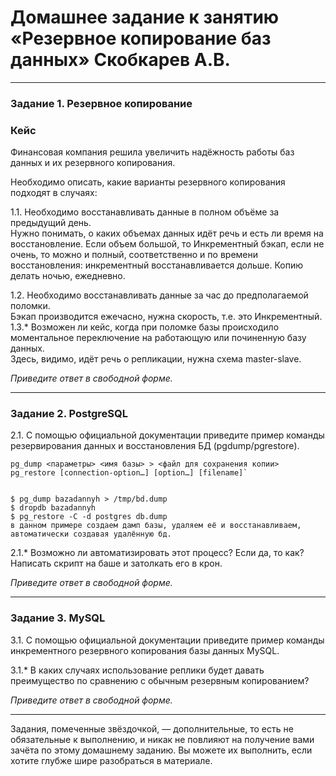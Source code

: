 # Домашнее задание к занятию «Резервное копирование баз данных» Скобкарев А.В.

---

### Задание 1. Резервное копирование

### Кейс
Финансовая компания решила увеличить надёжность работы баз данных и их резервного копирования. 

Необходимо описать, какие варианты резервного копирования подходят в случаях: 

1.1. Необходимо восстанавливать данные в полном объёме за предыдущий день.  
Нужно понимать, о каких объемах данных идёт речь и есть ли время на восстановление. Если объем большой, то Инкрементный бэкап, если не очень, то можно и полный, соответственно и по времени восстановления: инкрементный восстанавливается дольше. Копию делать ночью, ежедневно.

1.2. Необходимо восстанавливать данные за час до предполагаемой поломки.  
Бэкап производится ежечасно, нужна скорость, т.е. это Инкрементный.
1.3.* Возможен ли кейс, когда при поломке базы происходило моментальное переключение на работающую или починенную базу данных.  
Здесь, видимо, идёт речь о репликации, нужна схема master-slave.

*Приведите ответ в свободной форме.*

---

### Задание 2. PostgreSQL

2.1. С помощью официальной документации приведите пример команды резервирования данных и восстановления БД (pgdump/pgrestore).  
```
pg_dump <параметры> <имя базы> > <файл для сохранения копии> 
pg_restore [connection-option…] [option…] [filename]`

  
$ pg_dump bazadannyh > /tmp/bd.dump
$ dropdb bazadannyh  
$ pg_restore -C -d postgres db.dump
в данном примере создаем дамп базы, удаляем её и восстанавливаем, автоматически создавая удалённую бд.
```

2.1.* Возможно ли автоматизировать этот процесс? Если да, то как?  
Написать скрипт на баше и затолкать его в крон.

*Приведите ответ в свободной форме.*

---

### Задание 3. MySQL

3.1. С помощью официальной документации приведите пример команды инкрементного резервного копирования базы данных MySQL. 

3.1.* В каких случаях использование реплики будет давать преимущество по сравнению с обычным резервным копированием?

*Приведите ответ в свободной форме.*

---

Задания, помеченные звёздочкой, — дополнительные, то есть не обязательные к выполнению, и никак не повлияют на получение вами зачёта по этому домашнему заданию. Вы можете их выполнить, если хотите глубже шире разобраться в материале.
